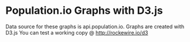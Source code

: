 # Population.io Graphs with D3.js
Data source for these graphs is api.population.io. Graphs are created with D3.js
You can test a working copy @ http://rockewire.io/d3
